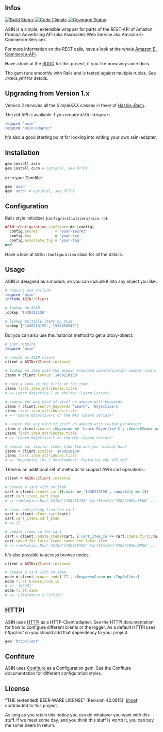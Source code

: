 ## Infos

[![Build Status](https://img.shields.io/travis/phoet/asin/master.svg)](https://travis-ci.org/phoet/asin)
[![Code Climate](https://img.shields.io/codeclimate/github/phoet/asin.svg)](https://codeclimate.com/github/phoet/asin)
[![Coverage Status](http://img.shields.io/codeclimate/coverage/github/phoet/asin.svg)](https://codeclimate.com/github/phoet/asin)


ASIN is a simple, extensible wrapper for parts of the REST-API of Amazon Product Advertising API (aka Associates Web Service aka Amazon E-Commerce Service).

For more information on the REST calls, have a look at the whole [Amazon E-Commerce-API](http://docs.amazonwebservices.com/AWSECommerceService/latest/DG/index.html).

Have a look at the [RDOC](http://rdoc.info/projects/phoet/asin) for this project, if you like browsing some docs.

The gem runs smoothly with Rails and is tested against multiple rubies. See *.travis.yml* for details.


## Upgrading from Version 1.x

Version 2 removes all the SimpleXXX classes in favor of [Hashie::Rash](https://github.com/tcocca/rash).

The old API is available if you require `ASIN::Adapter`:

```ruby
require 'asin'
require 'asin/adapter'
```

It's also a good starting point for looking into writing your own asin-adapter.


## Installation

```bash
gem install asin
gem install curb # optional, see HTTPI
```

or in your Gemfile:

```ruby
gem 'asin'
gem 'curb' # optional, see HTTPI
```

## Configuration

Rails style initializer (`config/initializers/asin.rb`):

```ruby
ASIN::Configuration.configure do |config|
  config.secret        = 'your-secret'
  config.key           = 'your-key'
  config.associate_tag = 'your-tag'
end
```

Have a look at `ASIN::Configuration` class for all the details.

## Usage

ASIN is designed as a module, so you can include it into any object you like:

```ruby
# require and include
require 'asin'
include ASIN::Client

# lookup an ASIN
lookup '1430218150'

# lookup multiple items by ASIN
lookup ['1430218150','1934356549']
```

But you can also use the *instance* method to get a proxy-object:

```ruby
# just require
require 'asin'

# create an ASIN client
client = ASIN::Client.instance

# lookup an item with the amazon standard identification number (asin)
items = client.lookup '1430218150'

# have a look at the title of the item
items.first.item_attributes.title
# => Learn Objective-C on the Mac (Learn Series)

# search for any kind of stuff on amazon with keywords
items = client.search_keywords 'Learn', 'Objective-C'
items.first.item_attributes.title
# => "Learn Objective-C on the Mac (Learn Series)"

# search for any kind of stuff on amazon with custom parameters
items = client.search :Keywords => 'Learn Objective-C', :SearchIndex => :Books
items.first.item_attributes.title
# => "Learn Objective-C on the Mac (Learn Series)"

# search for similar items like the one you already have
items = client.similar '1430218150'
items.first.item_attributes.title
# => "Beginning iOS 7 Development: Exploring the iOS SDK"
```

There is an additional set of methods to support AWS cart operations:

```ruby
client = ASIN::Client.instance

# create a cart with an item
cart = client.create_cart({:asin => '1430218150', :quantity => 1})
cart.cart_items.cart_item
# => [<#Hashie::Rash ASIN="1430218150" CartItemId="U3G241HVLLB8N6" ... >]

# clear everything from the cart
cart = client.clear_cart(cart)
cart.cart_items.cart_item
# => []

# update items in the cart
cart = client.update_items(cart, {:cart_item_id => cart.items.first.CartItemId, :action => :SaveForLater}, {:cart_item_id # => cart.items.first.CartItemId, :quantity => 7})
cart.saved_for_later_items.saved_for_later_item
# => [<#Hashie::Rash ASIN="1430218150" CartItemId="U3G241HVLLB8N6" ... >]
```

It's also possible to access browse nodes:

```ruby
client = ASIN::Client.instance

# create a cart with an item
node = client.browse_node('17', :ResponseGroup => :TopSellers)
node.first.browse_node_id
# => '163357'
node.first.name
# => 'Literature & Fiction'
```

## HTTPI

ASIN uses [HTTPI](https://github.com/rubiii/httpi) as a HTTP-Client adapter.
See the HTTPI documentation for how to configure different clients or the logger.
As a default HTTPI uses _httpclient_ so you should add that dependency to your project:

```ruby
gem 'httpclient'
```

## Confiture

ASIN uses [Confiture](https://github.com/phoet/confiture) as a Configuration gem.
See the Confiture documentation for different configuration styles.


## License

"THE (extended) BEER-WARE LICENSE" (Revision 42.0815): [phoet](mailto:ps@nofail.de) contributed to this project.

As long as you retain this notice you can do whatever you want with this stuff.
If we meet some day, and you think this stuff is worth it, you can buy me some beers in return.
